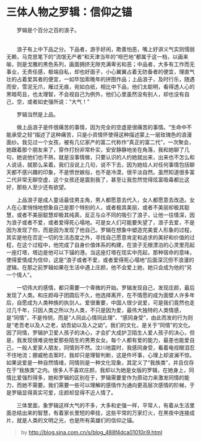 # 三体人物之罗辑：信仰之锚



　　罗辑是个百分之百的浪子。

<!--more-->

&nbsp;  
　　浪子有上中下品之分。下品者，游手好闲，欺善怕恶，嘴上好讲义气实则懦弱无赖，马克思笔下的“流氓无产者”和天津当年的“咂巴地”都属于这一档，以画来喻，则是戈雅的黑色系列，画面拥挤无隙充满卑劣和恶；中品者，大多有工作而无事业，无责任感，极端自私，却也好面子，小心翼翼占着无防备者的便宜，理直气壮的占着爱其者的便宜，一如毕加索晚年的拼图作品；上品浪子，及时行乐，随遇而安，雪泥无爪，雁过无痕，宛如白纸，相比中下品，他们太聪明，看得透人心的黑暗苟且，也太理智，不会视自己为例外，他们心里虽然没有别人，却也没有自己，空，或者如史强所说：“大气！”

　　罗辑当然是上品。

　　做上品浪子是件很痛苦的事情，因为完全的空虚是很痛苦的事情。“生命中不能承受之轻”描述了这种痛苦，只是小资情怀使得这种描述蒙上一层玫瑰色的浪漫面纱。我见过一个女孩，被有几亿家产的富二代称作“真正的富二代”，一次聚会，她跟着那个朋友来了，穿作打扮非常朴实，安安静静地坐在角落，我和她聊了几句，她说他们也不熟，就是没事情做，只要认识的人约她就出来，出来也不怎么和人说话，就那么呆着。我们没说上几句，说不下去，因为她给人对任何事情包括聊天都不感兴趣的印象，不是愤世嫉俗，也不是冷漠，很平淡自然。虽然知道很多富二代非常无聊空虚，这个女孩还是震到我了，甚至让我忽然觉得炫富吸毒都比这好，那些人至少还有欲望。

　　上品浪子是成人童话最佳男主角，男人都愿意去代入，女人都愿意去改造。女人在心里悄悄地想象自己是那个特别的人，或者极其美丽，或者不美丽却极其聪慧，或者不美丽聪慧却极其纯真，反正与众不同的吸引了浪子，让他一往情深，因为浪子或者不爱，或者爱得死心塌地。可是女人们可能要失望了，浪子去爱，不是因为发现了你，而是因为发现了他自己。罗辑在想象中塑造完美爱人形象的过程，其实是他在否定一切的生活态度之外，寻找自己愿意肯定和追求的美好和价值的过程，在这个过程中，他完成了自身价值体系的构建，在浪子无根漂泊的心灵里亮起一座灯塔，塔边是他可以下锚的港。当这座灯塔在现实中亮起，那种宿命的意味，使得爱情成为信仰，这是“浪子或者不爱，或者爱得死心塌地”后面深沉但不浪漫的逻辑。在那之前罗辑如果在生活中遇上庄颜，他不会爱上她，她只会成为他的“另一个情人”。

　　一切伟大的感情，都只需要一个卑微的开始。罗辑发现自己，发现庄颜，最后发现了人类。和庄颜母子团圆后不久，他选择离开，在不情愿的成为面壁人许多年后，自愿成为人类种族的执剑人。爱很重要，中国人很少说爱，可是我们竟然也走过几千年，只因人类之所以为人类，不只是因为爱，最伟大独特的人类情感，是“同情”，不是怜悯，而是“人同此心情同此理”、“感同身受”，由此而发的行为则是“老吾老以及人之老，幼吾幼以及人之幼”。我们的文化，是关于“同情”的文化。因了同情，罗辑护卫爱人孩子的决心，才会扩大成护卫陌生人爱人孩子的决心，但是，我发现很难说他爱那些陌生的男男女女。每个人都有爱的能力，最差也能爱自己，一般人爱家人朋友，同情则不然。汶川地震时，我感同身受，看着电视眼泪忍不住地流；挪威枪击案时，我却只是理智判断，这是件坏事，心理上却波澜不惊。如果说爱是一种自然情绪，同情则是一种文化现象，其定义了“我族类”，并且仅存在于“我族类”之内。很多人不喜欢庄颜，我却以为她是女版的罗辑，在她身上，同情比爱强烈得多，她和罗辑的区别在于，罗辑需要爱作为原动力来激发同情的能力，而她不需要。我们需要一些可以理解的感情作为通向更高层次感情的阶梯，于是罗辑显得真实可爱，庄颜却显得不近人情了。

　　三体里面，象罗辑这样大气的不多，大多和史强一样，平常人，有着从生活里面总结出来的智慧，有着家长里短的牵挂，这些平常的万家灯火，在黑夜中连接成片，就是人类的文明之光，也是所有英雄们的信仰之锚。

> by http://blog.sina.com.cn/s/blog_488f4dca01010ri9.html